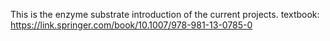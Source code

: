 This is the enzyme substrate introduction of the current projects.
textbook: https://link.springer.com/book/10.1007/978-981-13-0785-0
